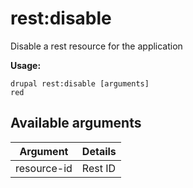 # rest:disable
Disable a rest resource for the application

**Usage:**
```
drupal rest:disable [arguments]
red
```

## Available arguments
Argument | Details
---------|-------------
resource-id | Rest ID
